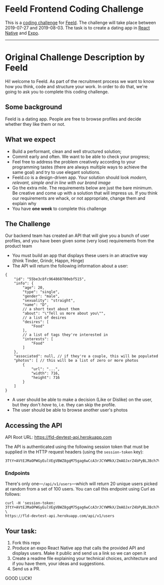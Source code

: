 # Feeld Frontend Coding Challenge

This is a [coding challenge](https://github.com/Feeld/frontend-developer-test) for [Feeld](https://feeld.co/). The challenge will take place between 2019-07-27 and 2019-08-03. The task is to create a dating app in [React Native](https://facebook.github.io/react-native/) and [Expo](https://expo.io/).

---

# Original Challenge Description by Feeld

Hi! welcome to Feeld. As part of the recruitment process we want to know how you think, code and structure your work. In order to do that, we're going to ask you to complete this coding challenge. 

## Some background

Feeld is a dating app. People are free to browse profiles and decide whether they like them or not. 

## What we expect

* Build a performant, clean and well structured solution;
* Commit early and often. We want to be able to check your progress;
* Feel free to address the problem creatively according to your programming tastes (there are always multiple ways to achieve the same goal) and try to use elegant solutions.
* Feeld.co is a design-driven app. Your solution should look *modern, relevant, simple and in line with our brand image*
* Go the extra mile. The requirements below are just the bare minimum. Be creative and come up with a solution that will impress us. If you think our requirements are whack, or not appropriate, change them and explain why
* You have **one week** to complete this challenge

## The Challenge

Our backend team has created an API that will give you a bunch of user profiles, and you have been given some (very lose) requirements from the product team

* You must build an app that displays these users in an atractive way (think Tinder, Grindr, Happn, Hinge)
* The API will return the following information about a user:

```
{
    "id": "55be3c8fc964860700ebf515",
    "info": {
        "age": 20,
        "type": "single",
        "gender": "male",
        "sexuality": "straight",
        "name": "D",
        // a short text about them
        "about": "\"Tell us more about you\"",
        // a list of desires
        "desires": [
            "Food"
        ],
        // a list of tags they're interested in
        "interests": [
            "Food"
        ]
    },
    "associated": null, // if they're a couple, this will be populated
    "photos": [ // this will be a list of zero or more photos
        {
            "url": "...",
            "width": 716,
            "height": 716
        }
    ]
}
```

* A user should be able to make a decision (Like or Dislike) on the user, but they don't *have* to, i.e. they can skip the profile.
* The user should be able to browse another user's photos

## Accessing the API

API Root URL: https://fld-devtest-api.herokuapp.com

The API is authenticated using the following session token that must be supplied in the HTTP request headers (using the `session-token` key):

```
3TtY+AVtEJMaOPWGyEulVEgVBWZ8gqM75gag6wCcA3rJCYWMkX/ZmAOJxrZ4bPyBLJBch7VyMYD8ZCWoNPCUnJbT5M2iRWjJteGrfNhFzd+0oDbWQwiNAIdG0W9rHw7sKAAWk5uEzjs+lPykJnmy56LRwSFpoyxHC7p9G3KTQoQ=
```

### Endpoints

There's only one—`/api/v1/users`—which will return 20 unique users picked at random from a set of 100 users. You can call this endpoint using Curl as follows:

```
curl -H 'session-token: 3TtY+AVtEJMaOPWGyEulVEgVBWZ8gqM75gag6wCcA3rJCYWMkX/ZmAOJxrZ4bPyBLJBch7VyMYD8ZCWoNPCUnJbT5M2iRWjJteGrfNhFzd+0oDbWQwiNAIdG0W9rHw7sKAAWk5uEzjs+lPykJnmy56LRwSFpoyxHC7p9G3KTQoQ=' \
https://fld-devtest-api.herokuapp.com/api/v1/users
```

## Your task:

1. Fork this repo
2. Produce an expo React Native app that calls the provided API and displays users. Make it public and send us a link so we can open it
3. Create a readme file explaining your technical choices, architecture and if you have them, your ideas and suggestions.
4. Send us a PR.

GOOD LUCK!

